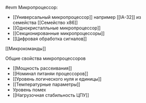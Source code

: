 #evm 
Микропроцессор:
- [[Универсальный микропроцессор]] например [[IA-32]] из семейства [[Семейство х86]]
- [[Однокристалльные микропроцессор]]
- [[Секционированные микропроцессоры]]
- [[Цифровая обработка сигналов]]


[[Микрокоманды]]

Общие свойства микропроцессоров
- [[Мощность рассеивания]]
- [[Номинал питаняи процессоров]]
- [[Уровень логического нуля и единицы]]
- [[Температурные параметры]]
- Уровень помех
- [[Нагрузочная стабильность ЦПУ]]